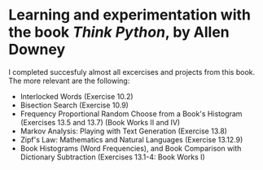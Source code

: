 # Learning and experimentation with the book *Think Python*, by Allen Downey

I completed succesfuly almost all excercises and projects from this book. The more relevant are the following:
* Interlocked Words (Exercise 10.2)
* Bisection Search (Exercise 10.9)
* Frequency Proportional Random Choose from a Book's Histogram (Exercises 13.5 and 13.7) (Book Works II and IV)
* Markov Analysis: Playing with Text Generation (Exercise 13.8)
* Zipf's Law: Mathematics and Natural Languages (Exercise 13.12.9)
* Book Histograms (Word Frequencies), and Book Comparison with Dictionary Subtraction (Exercises 13.1-4: Book Works I)